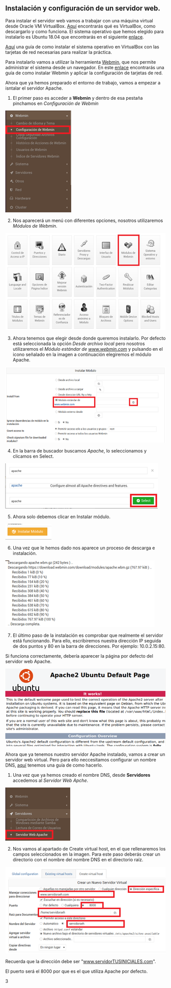 ## Instalación y configuración de un servidor web.

Para instalar el servidor web vamos a trabajar con una máquina virtual desde Oracle VM VirtualBox. [Aquí](https://www.virtualbox.org/) encontrarás qué es VirtualBox, como descargarlo y como funciona. El sistema operativo que hemos elegido para instalarlo es Ubuntu 18.04 que encontrarás en el siguiente [enlace](http://cdimage.ubuntu.com/netboot/18.04/).

[Aquí](https://www.youtube.com/watch?v=VTGDqFZ81JY&list=PL9oB7UFHn_bQICy3WlzK6IwQMx4HBoe_Y&index=1) una guía de como instalar el sistema operativo en VirtualBox con las tarjetas de red necesarias para realizar la práctica. 

Para instalarlo vamos a utilizar la herramienta [Webmin](http://www.webmin.com/), que nos permite administrar el sistema desde un navegador. En este [enlace](https://www.youtube.com/watch?v=2143l30jiow&list=PL9oB7UFHn_bQICy3WlzK6IwQMx4HBoe_Y&index=2) encontrarás una guía de como instalar Webmin y aplicar la configuración de tarjetas de red.

Ahora que ya hemos preparado el entorno de trabajo, vamos a empezar a isntalar el servidor Apache.

1. El primer paso es acceder a **Webmin** y dentro de esa pestaña pinchamos en *Configuración de Webmin*
  
![Primera captura](./images/uno.PNG)

2. Nos aparecerá un menú con diferentes opciones, nosotros utilizaremos *Módulos de Webmin*.

![Segunda captura](./images/dos.PNG)

3. Ahora tenemos que elegir desde donde queremos instalarlo. Por defecto está seleccionada la opción *Desde archivo local* pero nosotros utilizaremos el *Módulo estándar de www.webmin.com* y pulsando en el icono señalado en la imagen a continuación elegiremos el módulo Apache.


![Tercera captura](./images/tres.PNG)

4. En la barra de buscador buscamos *Apache*, lo seleccionamos y clicamos en Select.

![Cuarta captura](./images/cuatro.PNG)

5. Ahora solo debemos clicar en Instalar módulo.

![Quinta captura](./images/cinco.PNG)

6. Una vez que le hemos dado nos aparece un proceso de descarga e instalación.

![Sexta captura](./images/seis.PNG)

7. El último paso de la instalación es comprobar que realmente el servidor está funcionando. Para ello, escribiremos nuestra dirección IP seguida de dos puntos y 80 en la barra de direcciones. Por ejemplo: 10.0.2.15:80.

Si funciona correctamente, debería aparecer la página por defecto del servidor web Apache.

![Séptima captura](./images/7.PNG)

Ahora que ya tenemos nuestro servidor Apache instalado, vamos a crear un servidor web virtual. Pero para ello neccesitamos configurar un nombre DNS, [aquí](https://www.youtube.com/watch?v=zavT_BAir-4&list=PL9oB7UFHn_bQICy3WlzK6IwQMx4HBoe_Y&index=7/) tenemos una guía de como hacerlo.

1. Una vez que ya hemos creado el nombre DNS, desde **Servidores** accedemos al *Servidor Web Apche*.

![Octava captura](./images/ocho.PNG)

2. Nos vamos al apartado de Create virtual host, en el que rellenaremos los campos seleccionados en la imagen. Para este paso deberás crear un directorio con el nombre del nombre DNS en el directorio raíz.

![Novena captura](./images/siete.PNG)

Recuerda que la dirección debe ser "www.servidorTUSINICIALES.com".

El puerto será el 8000 por que es el que utiliza Apache por defecto.

3
